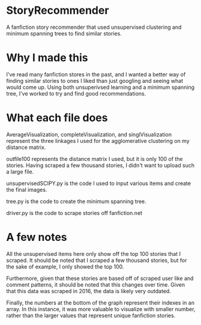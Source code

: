 # StoryRecommender
A fanfiction story recommender that used unsupervised clustering and minimum spanning trees to find similar stories.

# Why I made this
I've read many fanfiction stores in the past, and I wanted a better way of finding similar stories to ones I liked than just googling and seeing what would come up. Using both unsuperivsed learning and a minimum spanning tree, I've worked to try and find good recommendations.

# What each file does
AverageVisualization, completeVisualization, and singlVisualization represent the three linkages I used for the agglomerative clustering on my distance matrix.

outfile100 represents the distance matrix I used, but it is only 100 of the stories. Having scraped a few thousand stories, I didn't want to upload such a large file.

unsupervisedSCIPY.py is the code I used to input various items and create the final images. 

tree.py is the code to create the minimum spanning tree.

driver.py is the code to scrape stories off fanfiction.net

# A few notes
All the unsupervised items here only show off the top 100 stories that I scraped. It should be noted that I scraped a few thousand stories, but for the sake of example, I only showed the top 100. 

Furthermore, given that these stories are based off of scraped user like and comment patterns, it should be noted that this changes over time. Given that this data was scraped in 2016, the data is likely very outdated.

Finally, the numbers at the bottom of the graph represent their indexes in an array. In this instance, it was more valuable to visualize with smaller number, rather than the larger values that represent unique fanfiction stories.
